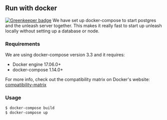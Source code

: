 ## Run with docker

[![Greenkeeper badge](https://badges.greenkeeper.io/Unleash/unleash-docker.svg)](https://greenkeeper.io/)
We have set up docker-compose to start postgres and the unleash server together. This makes it really fast to start up
unleash locally without setting up a database or node.

### Requirements
We are using docker-compose version 3.3 and it requires:

- Docker engine 17.06.0+
- docker-compose 1.14.0+

For more info, check out the compatibility matrix on Docker's website: [compatibility-matrix](
https://docs.docker.com/compose/compose-file/compose-versioning/#compatibility-matrix)

### Usage

```bash
$ docker-compose build
$ docker-compose up
```
